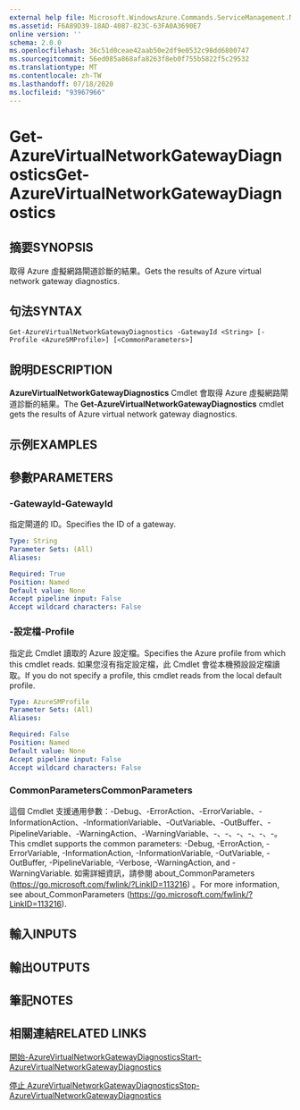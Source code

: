 ```yaml
---
external help file: Microsoft.WindowsAzure.Commands.ServiceManagement.Network.dll-Help.xml
ms.assetid: F6A89D39-18AD-4087-823C-63FA0A3690E7
online version: ''
schema: 2.0.0
ms.openlocfilehash: 36c51d0ceae42aab50e2df9e0532c98dd6800747
ms.sourcegitcommit: 56ed085a868afa8263f8eb0f755b5822f5c29532
ms.translationtype: MT
ms.contentlocale: zh-TW
ms.lasthandoff: 07/18/2020
ms.locfileid: "93967966"
---
```

# <span data-ttu-id="05a4c-101">Get-AzureVirtualNetworkGatewayDiagnostics</span><span class="sxs-lookup"><span data-stu-id="05a4c-101">Get-AzureVirtualNetworkGatewayDiagnostics</span></span>

## <span data-ttu-id="05a4c-102">摘要</span><span class="sxs-lookup"><span data-stu-id="05a4c-102">SYNOPSIS</span></span>
<span data-ttu-id="05a4c-103">取得 Azure 虛擬網路閘道診斷的結果。</span><span class="sxs-lookup"><span data-stu-id="05a4c-103">Gets the results of Azure virtual network gateway diagnostics.</span></span>

## <span data-ttu-id="05a4c-104">句法</span><span class="sxs-lookup"><span data-stu-id="05a4c-104">SYNTAX</span></span>

```
Get-AzureVirtualNetworkGatewayDiagnostics -GatewayId <String> [-Profile <AzureSMProfile>] [<CommonParameters>]
```

## <span data-ttu-id="05a4c-105">說明</span><span class="sxs-lookup"><span data-stu-id="05a4c-105">DESCRIPTION</span></span>
<span data-ttu-id="05a4c-106">**AzureVirtualNetworkGatewayDiagnostics** Cmdlet 會取得 Azure 虛擬網路閘道診斷的結果。</span><span class="sxs-lookup"><span data-stu-id="05a4c-106">The **Get-AzureVirtualNetworkGatewayDiagnostics** cmdlet gets the results of Azure virtual network gateway diagnostics.</span></span>

## <span data-ttu-id="05a4c-107">示例</span><span class="sxs-lookup"><span data-stu-id="05a4c-107">EXAMPLES</span></span>

## <span data-ttu-id="05a4c-108">參數</span><span class="sxs-lookup"><span data-stu-id="05a4c-108">PARAMETERS</span></span>

### <span data-ttu-id="05a4c-109">-GatewayId</span><span class="sxs-lookup"><span data-stu-id="05a4c-109">-GatewayId</span></span>
<span data-ttu-id="05a4c-110">指定閘道的 ID。</span><span class="sxs-lookup"><span data-stu-id="05a4c-110">Specifies the ID of a gateway.</span></span>

```yaml
Type: String
Parameter Sets: (All)
Aliases: 

Required: True
Position: Named
Default value: None
Accept pipeline input: False
Accept wildcard characters: False
```

### <span data-ttu-id="05a4c-111">-設定檔</span><span class="sxs-lookup"><span data-stu-id="05a4c-111">-Profile</span></span>
<span data-ttu-id="05a4c-112">指定此 Cmdlet 讀取的 Azure 設定檔。</span><span class="sxs-lookup"><span data-stu-id="05a4c-112">Specifies the Azure profile from which this cmdlet reads.</span></span> <span data-ttu-id="05a4c-113">如果您沒有指定設定檔，此 Cmdlet 會從本機預設設定檔讀取。</span><span class="sxs-lookup"><span data-stu-id="05a4c-113">If you do not specify a profile, this cmdlet reads from the local default profile.</span></span>

```yaml
Type: AzureSMProfile
Parameter Sets: (All)
Aliases: 

Required: False
Position: Named
Default value: None
Accept pipeline input: False
Accept wildcard characters: False
```

### <span data-ttu-id="05a4c-114">CommonParameters</span><span class="sxs-lookup"><span data-stu-id="05a4c-114">CommonParameters</span></span>
<span data-ttu-id="05a4c-115">這個 Cmdlet 支援通用參數：-Debug、-ErrorAction、-ErrorVariable、-InformationAction、-InformationVariable、-OutVariable、-OutBuffer、-PipelineVariable、-WarningAction、-WarningVariable、-、-、-、-、-、-。</span><span class="sxs-lookup"><span data-stu-id="05a4c-115">This cmdlet supports the common parameters: -Debug, -ErrorAction, -ErrorVariable, -InformationAction, -InformationVariable, -OutVariable, -OutBuffer, -PipelineVariable, -Verbose, -WarningAction, and -WarningVariable.</span></span> <span data-ttu-id="05a4c-116">如需詳細資訊，請參閱 about_CommonParameters (https://go.microsoft.com/fwlink/?LinkID=113216) 。</span><span class="sxs-lookup"><span data-stu-id="05a4c-116">For more information, see about_CommonParameters (https://go.microsoft.com/fwlink/?LinkID=113216).</span></span>

## <span data-ttu-id="05a4c-117">輸入</span><span class="sxs-lookup"><span data-stu-id="05a4c-117">INPUTS</span></span>

## <span data-ttu-id="05a4c-118">輸出</span><span class="sxs-lookup"><span data-stu-id="05a4c-118">OUTPUTS</span></span>

## <span data-ttu-id="05a4c-119">筆記</span><span class="sxs-lookup"><span data-stu-id="05a4c-119">NOTES</span></span>

## <span data-ttu-id="05a4c-120">相關連結</span><span class="sxs-lookup"><span data-stu-id="05a4c-120">RELATED LINKS</span></span>

[<span data-ttu-id="05a4c-121">開始-AzureVirtualNetworkGatewayDiagnostics</span><span class="sxs-lookup"><span data-stu-id="05a4c-121">Start-AzureVirtualNetworkGatewayDiagnostics</span></span>](./Start-AzureVirtualNetworkGatewayDiagnostics.md)

[<span data-ttu-id="05a4c-122">停止 AzureVirtualNetworkGatewayDiagnostics</span><span class="sxs-lookup"><span data-stu-id="05a4c-122">Stop-AzureVirtualNetworkGatewayDiagnostics</span></span>](./Stop-AzureVirtualNetworkGatewayDiagnostics.md)


